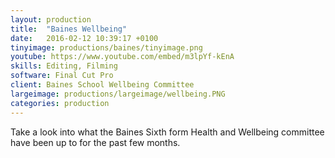 ```yaml
---
layout: production
title:  "Baines Wellbeing"
date:   2016-02-12 10:39:17 +0100
tinyimage: productions/baines/tinyimage.png
youtube: https://www.youtube.com/embed/m3lpYf-kEnA
skills: Editing, Filming
software: Final Cut Pro
client: Baines School Wellbeing Committee
largeimage: productions/largeimage/wellbeing.PNG
categories: production
---
```

<!--The date is in american format, sorry!-->
<!--For the youtube link, copy from the videos page, an example would be 'https://www.youtube.com/embed/rT26VIe_VBQ'-->
<!-- Tinyimage must be 500 x 550 pixels, make background transparent (looks better but optional), url is from the /images directory -->
<!-- Write the description below, no character limit -->

Take a look into what the Baines Sixth form Health and Wellbeing committee have been up to for the past few months.

